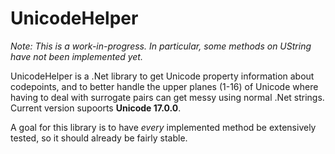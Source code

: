 ﻿# UnicodeHelper

*Note: This is a work-in-progress. In particular, some methods on UString have not been implemented yet.* 

UnicodeHelper is a .Net library to get Unicode property information about codepoints, and to better handle the 
upper planes (1-16) of Unicode where having to deal with surrogate pairs can get messy using normal .Net strings. 
Current version supoorts **Unicode 17.0.0**.

A goal for this library is to have *every* implemented method be extensively tested, so it should already be fairly stable.

